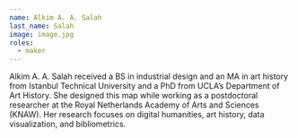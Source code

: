```yaml
---
name: Alkim A. A. Salah
last_name: Salah
image: image.jpg
roles:
  - maker
---
```

Alkim A. A. Salah received a BS in industrial design and an MA in art history from Istanbul Technical University and a PhD from UCLA’s Department of Art History. She designed this map while working as a postdoctoral researcher at the Royal Netherlands Academy of Arts and Sciences (KNAW). Her research focuses on digital humanities, art history, data visualization, and bibliometrics.

